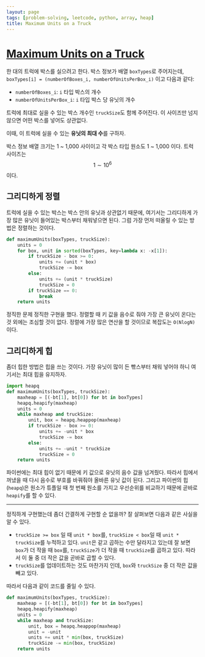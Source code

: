 ```yaml
---
layout: page
tags: [problem-solving, leetcode, python, array, heap]
title: Maximum Units on a Truck
---
```


# [Maximum Units on a Truck](https://leetcode.com/problems/maximum-units-on-a-truck/)

 한 대의 트럭에 박스를 실으려고 한다. 박스 정보가 배열 `boxTypes`로
 주어지는데, `boxTypes[i] = (numberOfBoxes_i, numberOfUnitsPerBox_i)`
 이고 다음과 같다:

  - `numberOfBoxes_i`: `i` 타입 박스의 개수
  - `numberOfUnitsPerBox_i`: `i` 타입 박스 당 유닛의 개수

 트럭에 최대로 실을 수 있는 박스 개수인 `truckSize`도 함께
 주어진다. 이 사이즈만 넘지않으면 어떤 박스를 넣어도 상관없다.


 이때, 이 트럭에 실을 수 있는 **유닛의 최대 수**를 구하자.

 박스 정보 배열 크기는 1 ~ 1,000 사이이고 각 박스 타입 원소도 1 ~
 1,000 이다. 트럭 사이즈는 $$ 1 \sim 10^6 $$ 이다.

## 그리디하게 정렬

 트럭에 실을 수 있는 박스는 박스 안의 유닛과 상관없기 때문에, 여기서는
 그리디하게 가장 많은 유닛이 들어있는 박스부터 채워넣으면 된다. 그럼
 가장 먼저 떠올릴 수 있는 방법은 정렬하는 것이다.

```python
def maximumUnits(boxTypes, truckSize):
    units = 0
    for box, unit in sorted(boxTypes, key=lambda x: -x[1]):
        if truckSize - box >= 0:
            units += (unit * box)
            truckSize -= box
        else:
            units += (unit * truckSize)
            truckSize = 0
        if truckSize == 0:
            break
    return units
```

 정직한 문제 정직한 구현을 했다. 정렬할 때 키 값을 음수로 줘야 가장 큰
 유닛이 온다는 것 외에는 조심할 것이 없다. 정렬에 가장 많은 연산을 할
 것이므로 복잡도는 `O(NlogN)`이다.

## 그리디하게 힙

 좀더 힙한 방법은 힙을 쓰는 것이다. 가장 유닛이 많이 든 빢스부터 채워
 넣어야 하니 여기서는 최대 힙을 유지하자.

```python
import heapq
def maximumUnits(boxTypes, truckSize):
    maxheap = [(-bt[1], bt[0]) for bt in boxTypes]
    heapq.heapify(maxheap)
    units = 0
    while maxheap and truckSize:
        unit, box = heapq.heappop(maxheap)
        if truckSize - box >= 0:
            units += -unit * box
            truckSize -= box
        else:
            units += -unit * truckSize
            truckSize = 0
    return units
```

 파이썬에는 최대 힙이 없기 때문에 키 값으로 유닛의 음수 값을
 넘겨줬다. 따라서 힙에서 꺼냈을 때 다시 음수로 부호를 바꿔줘야 올바른
 유닛 값이 된다. 그리고 파이썬의 힙(`heapq`)은 원소가 튜플일 때 첫
 번째 원소를 가지고 우선순위를 비교하기 때문에 곧바로 `heapify`를 할
 수 있다.

---

 정직하게 구현했는데 좀더 간결하게 구현할 순 없을까? 잘 살펴보면
 다음과 같은 사실을 알 수 있다.
 - `truckSize >= box` 일 때 `unit * box`를, `truckSize < box`일 때
   `unit * truckSize`를 누적하고 있다. `unit`은 같고 곱하는 수만
   달라지고 있는데 잘 보면 `box`가 더 작을 때 `box`를, `truckSize`가
   더 작을 때 `truckSize`를 곱하고 있다. 따라서 이 둘 중 더 작은 값을
   곧바로 곱할 수 있다.
 - `truckSize`를 업데이트하는 것도 마찬가지 인데, `box`와 `truckSize`
   중 더 작은 값을 빼고 있다.

 따라서 다음과 같이 코드를 줄일 수 있다.

```python
def maximumUnits(boxTypes, truckSize):
    maxheap = [(-bt[1], bt[0]) for bt in boxTypes]
    heapq.heapify(maxheap)
    units = 0
    while maxheap and truckSize:
        unit, box = heapq.heappop(maxheap)
        unit = -unit
        units += unit * min(box, truckSize)
        truckSize -= min(box, truckSize)
    return units
```
